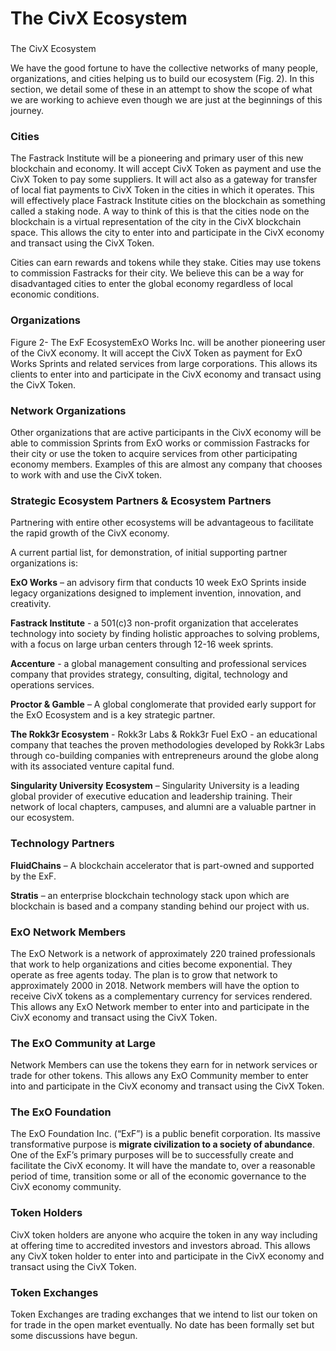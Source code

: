 # The CivX Ecosystem

### The CivX Ecosystem

We have the good fortune to have the collective networks of many people, organizations, and cities helping us to build our ecosystem \(Fig. 2\). In this section, we detail some of these in an attempt to show the scope of what we are working to achieve even though we are just at the beginnings of this journey.

### Cities

The Fastrack Institute will be a pioneering and primary user of this new blockchain and economy. It will accept CivX Token as payment and use the CivX Token to pay some suppliers. It will act also as a gateway for transfer of local fiat payments to CivX Token in the cities in which it operates. This will effectively place Fastrack Institute cities on the blockchain as something called a staking node. A way to think of this is that the cities node on the blockchain is a virtual representation of the city in the CivX blockchain space. This allows the city to enter into and participate in the CivX economy and transact using the CivX Token.

Cities can earn rewards and tokens while they stake. Cities may use tokens to commission Fastracks for their city. We believe this can be a way for disadvantaged cities to enter the global economy regardless of local economic conditions.

### Organizations

Figure 2- The ExF EcosystemExO Works Inc. will be another pioneering user of the CivX economy. It will accept the CivX Token as payment for ExO Works Sprints and related services from large corporations. This allows its clients to enter into and participate in the CivX economy and transact using the CivX Token.

### Network Organizations

Other organizations that are active participants in the CivX economy will be able to commission Sprints from ExO works or commission Fastracks for their city or use the token to acquire services from other participating economy members. Examples of this are almost any company that chooses to work with and use the CivX token.

### Strategic Ecosystem Partners & Ecosystem Partners

Partnering with entire other ecosystems will be advantageous to facilitate the rapid growth of the CivX economy.

A current partial list, for demonstration, of initial supporting partner organizations is:

**ExO Works** – an advisory firm that conducts 10 week ExO Sprints inside legacy organizations designed to implement invention, innovation, and creativity.

**Fastrack Institute** - a 501\(c\)3 non-profit organization that accelerates technology into society by finding holistic approaches to solving problems, with a focus on large urban centers through 12-16 week sprints.

**Accenture** - a global management consulting and professional services company that provides strategy, consulting, digital, technology and operations services.

**Proctor & Gamble** – A global conglomerate that provided early support for the ExO Ecosystem and is a key strategic partner.

**The Rokk3r Ecosystem** - Rokk3r Labs & Rokk3r Fuel ExO - an educational company that teaches the proven methodologies developed by Rokk3r Labs through co-building companies with entrepreneurs around the globe along with its associated venture capital fund.

**Singularity University** **Ecosystem** – Singularity University is a leading global provider of executive education and leadership training. Their network of local chapters, campuses, and alumni are a valuable partner in our ecosystem.

### Technology Partners

**FluidChains** – A blockchain accelerator that is part-owned and supported by the ExF.

**Stratis** – an enterprise blockchain technology stack upon which are blockchain is based and a company standing behind our project with us.

### ExO Network Members

The ExO Network is a network of approximately 220 trained professionals that work to help organizations and cities become exponential. They operate as free agents today. The plan is to grow that network to approximately 2000 in 2018. Network members will have the option to receive CivX tokens as a complementary currency for services rendered. This allows any ExO Network member to enter into and participate in the CivX economy and transact using the CivX Token.

### The ExO Community at Large

Network Members can use the tokens they earn for in network services or trade for other tokens. This allows any ExO Community member to enter into and participate in the CivX economy and transact using the CivX Token.

### The ExO Foundation

The ExO Foundation Inc. \(“ExF”\) is a public benefit corporation. Its massive transformative purpose is **migrate civilization to a society of abundance**. One of the ExF’s primary purposes will be to successfully create and facilitate the CivX  economy. It will have the mandate to, over a reasonable period of time, transition some or all of the economic governance to the CivX economy community.

### Token Holders

CivX token holders are anyone who acquire the token in any way including at offering time to accredited investors and investors abroad. This allows any CivX token holder to enter into and participate in the CivX economy and transact using the CivX Token.

### Token Exchanges

 Token Exchanges are trading exchanges that we intend to list our token on for trade in the open market eventually. No date has been formally set but some discussions have begun.

